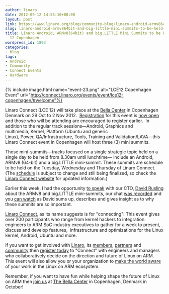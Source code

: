 ```yaml
---
author: linaro
date: 2012-09-12 14:55:16+00:00
layout: post
link: https://www.linaro.org/blog/community-blog/linaro-android-armv864bit-and-big-little-mini-summits-to-be-held-at-lce-12-copenhagen/
slug: linaro-android-armv864bit-and-big-little-mini-summits-to-be-held-at-lce-12-copenhagen
title: Linaro Android, ARMv8(64bit) and big.LITTLE Mini Summits to be Held at LCE
  12 Copenhagen
wordpress_id: 1893
categories:
- blog
tags:
- Android
- Community
- Connect Events
- Hardware
---
```


{% include image.html name="event-23.png" alt="LCE12 Copenhagen Event" url="http://connect.linaro.org/events/event/lce12-copenhagen/#welcome"%}

Linaro Connect (LCE 12) will take place at the [Bella Center](https://booking.bellasky.dk/reserve?lang=en&getAvailability=1&Arrival=2012-10-28&Departure=2012-11-01&BlockCode=LINARO) in Copenhagen Denmark on 29 Oct to 2 Nov 2012.  [Registration](http://connect.linaro.org/wp-login.php?redirect_to=/register-connect/) for this event is [now open](http://connect.linaro.org/wp-login.php?redirect_to=/register-connect/) and those who will be attending are encouraged to register earlier.  In addition to the regular track sessions—Android, Graphics and multimedia, Kernel, Platform (Ubuntu and generic Linux), Power, QA/Infrastructure, Tools, Training and Validation/LAVA—this Linaro Connect event in Copenhagen will host three (3) mini summits.

Those mini-summits—tracks focused on a single strategic topic held on a single day to be held from 8.30am until lunchtime— include an Android, ARMv8 (64-bit) and a big.LITTLE mini-summit. These summits are schedule to be held on the Tuesday, Wednesday and Thursday of Linaro Connect. (The [schedule](http://connect.linaro.org/events/event/lce12-copenhagen/#schedule) is subject to change and still being finalized, so check the [Linaro Connect website](http://connect.linaro.org/events/event/lce12-copenhagen/) for updated information.)

Earlier this week, I had the opportunity [to speak](http://www.youtube.com/watch?v=sov5c2FSlkc&feature=plcp) with our CTO, [David Rusling](http://www.linaro.org/linux-on-arm/meet-the-team/david-a-rusling/) about the ARMv8 and big.LITTLE mini-summits, our chat [was recorded](http://www.youtube.com/watch?v=sov5c2FSlkc&feature=plcp) and you [can watch](http://www.youtube.com/watch?v=sov5c2FSlkc&feature=plcp) as David sums up, describes and gives insight as to why these summits are so important.

[Linaro Connect](http://connect.linaro.org/events/event/lce12-copenhagen/#welcome), as its name suggests is for "connecting"! This event gives over 200 participants who range from kernel hackers to integration engineers to ARM SoC industry executives to gather for a week to present, discuss and develop features,  infrastructure and optimizations for the Linux kernel, Android, Ubuntu and more.

If you want to get involved with [Linaro](http://www.linaro.org/), its [members](http://www.linaro.org/members), [partners](http://www.linaro.org/partners) and [community](http://www.linaro.org/engineering) then [register today](http://connect.linaro.org/wp-login.php?redirect_to=/register-connect/) to "Connect" with engineers and managers who collaboratively decide on the direction and future of Linux on ARM. This event will also allow you or your organization to [make the world aware](http://connect.linaro.org/events/event/lce12-copenhagen/#socializing) of your work in the Linux on ARM ecosystem.

Remember, if you want to have fun while helping shape the future of Linux on ARM then [join us](http://connect.linaro.org/events/event/lce12-copenhagen/#welcome) at [The Bella Center](http://connect.linaro.org/events/event/lce12-copenhagen/#location) in Copenhagen, Denmark in October!
